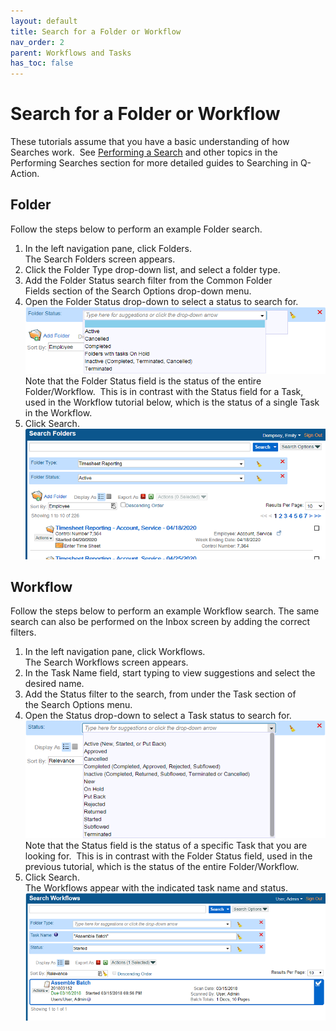 ```yaml
---
layout: default
title: Search for a Folder or Workflow
nav_order: 2
parent: Workflows and Tasks
has_toc: false
---
```

# Search for a Folder or Workflow

These tutorials assume that you have a basic understanding of how Searches work.  See [Performing a Search](/docs/performing-searches/performing-a-search) and other topics in the Performing Searches section for more detailed guides to Searching in Q-Action.

## Folder
Follow the steps below to perform an example Folder search.

1. In the left navigation pane, click Folders.  
    The Search Folders screen appears.
2. Click the Folder Type drop-down list, and select a folder type.
3. Add the Folder Status search filter from the Common Folder Fields section of the Search Options drop-down menu.
4. Open the Folder Status drop-down to select a status to search for.  
    ![](/assets/images/folder-status-drop-down.png)  
    Note that the Folder Status field is the status of the entire Folder/Workflow.  This is in contrast with the Status field for a Task, used in the Workflow tutorial below, which is the status of a single Task in the Workflow.
5. Click Search.  
    ![](/assets/images/timesheet-search.png)

## Workflow

Follow the steps below to perform an example Workflow search. The same search can also be performed on the Inbox screen by adding the correct filters.

1. In the left navigation pane, click Workflows.  
    The Search Workflows screen appears.
2. In the Task Name field, start typing to view suggestions and select the desired name.
3. Add the Status filter to the search, from under the Task section of the Search Options menu.
4. Open the Status drop-down to select a Task status to search for.  
    ![Status Drop-Down List](/assets/images/task-status-drop-down.png "Status Drop-Down List")  
    Note that the Status field is the status of a specific Task that you are looking for.  This is in contrast with the Folder Status field, used in the previous tutorial, which is the status of the entire Folder/Workflow.
5. Click Search.  
    The Workflows appear with the indicated task name and status.  
    ![Assemble Batch Workflow Task at Started Status](/assets/images/assemble-batch-started-search.PNG "Assemble Batch Workflow Task at Started Status")